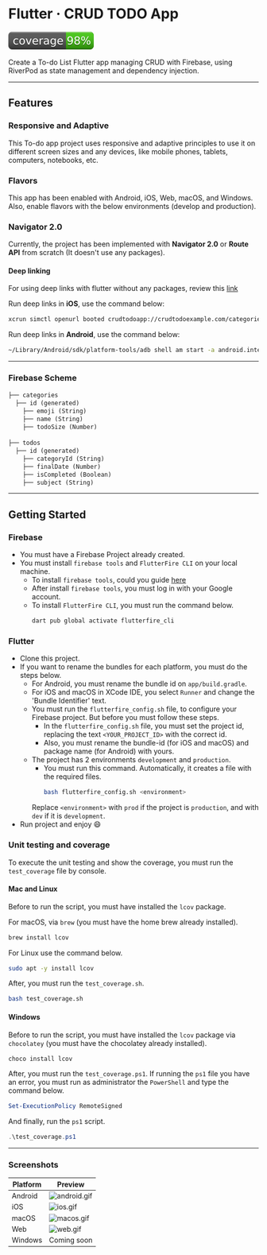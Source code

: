 # Flutter · CRUD TODO App

![Coverage](./coverage_badge.svg?sanitize=true)

Create a To-do List Flutter app managing CRUD with Firebase, using RiverPod as state management and dependency
injection.

------

## Features

### Responsive and Adaptive

This To-do app project uses responsive and adaptive principles to use it on different screen sizes and any devices, like
mobile phones, tablets, computers, notebooks, etc.

### Flavors

This app has been enabled with Android, iOS, Web, macOS, and Windows. Also, enable flavors with the below environments
(develop and production).

### Navigator 2.0

Currently, the project has been implemented with **Navigator 2.0** or **Route API** from scratch (It doesn't use any
packages).

#### Deep linking

For using deep links with flutter without any packages, review
this [link](https://flutter.dev/docs/development/ui/navigation/deep-linking)

Run deep links in **iOS**, use the command below:

```bash
xcrun simctl openurl booted crudtodoapp://crudtodoexample.com/categories/{categoryId}/todo/{todoId}
```

Run deep links in **Android**, use the command below:

```bash
~/Library/Android/sdk/platform-tools/adb shell am start -a android.intent.action.VIEW \ -c android.intent.category.BROWSABLE \ -d crudtodoapp://crudtodoexample.com/categories/{categoryId}/todo/{todoId}
```

------

### Firebase Scheme

    ├── categories
      ├── id (generated)
        ├── emoji (String)
        ├── name (String)
        ├── todoSize (Number)

    ├── todos
      ├── id (generated)
        ├── categoryId (String)
        ├── finalDate (Number)
        ├── isCompleted (Boolean)
        ├── subject (String)

------

## Getting Started

### Firebase

* You must have a Firebase Project already created.
* You must install ```firebase tools``` and ```FlutterFire CLI``` on your local machine.
    * To install ```firebase tools```, could you
      guide [here](https://firebase.google.com/docs/cli?authuser=0&hl=es#install_the_firebase_cli)
    * After install ```firebase tools```, you must log in with your Google account.
    * To install ```FlutterFire CLI```, you must run the command below.
      ```bash
      dart pub global activate flutterfire_cli
      ```

### Flutter

* Clone this project.
* If you want to rename the bundles for each platform, you must do the steps below.
    * For Android, you must rename the bundle id on ```app/build.gradle```.
    * For iOS and macOS in XCode IDE, you select ```Runner``` and change the 'Bundle Identifier' text.
    * You must run the ```flutterfire_config.sh``` file, to configure your Firebase project. But before you must follow
      these steps.
        * In the ```flutterfire_config.sh``` file, you must set the project id, replacing the text
          ```<YOUR_PROJECT_ID>``` with the correct id.
        * Also, you must rename the bundle-id (for iOS and macOS) and package name (for Android) with yours.
    * The project has 2 environments `development` and `production`.
        * You must run this command. Automatically, it creates a file with the required files.
          ```bash
          bash flutterfire_config.sh <environment>
          ```
      Replace `<environment>` with `prod` if the project is `production`, and with `dev` if it is `development`.
* Run project and enjoy :smile:

### Unit testing and coverage

To execute the unit testing and show the coverage, you must run the `test_coverage` file by console.

#### Mac and Linux

Before to run the script, you must have installed the `lcov` package.

For macOS, via `brew` (you must have the home brew already installed).

```bash
brew install lcov
```

For Linux use the command below.

```bash
sudo apt -y install lcov
```

After, you must run the `test_coverage.sh`.

```bash
bash test_coverage.sh
```

#### Windows

Before to run the script, you must have installed the `lcov` package via `chocolatey` (you must have the chocolatey
already installed).

```powershell
choco install lcov
```

After, you must run the `test_coverage.ps1`. If running the `ps1` file you have an error, you must run as administrator
the `PowerShell` and type the command below.

```powershell
Set-ExecutionPolicy RemoteSigned
```

And finally, run the `ps1` script.

```powershell
.\test_coverage.ps1
```

------

### Screenshots

| Platform | Preview                                               |
|----------|-------------------------------------------------------|
| Android  | ![android.gif](./assets/github_resources/android.gif) |
| iOS      | ![ios.gif](./assets/github_resources/ios.gif)         |
| macOS    | ![macos.gif](./assets/github_resources/macos.gif)     |
| Web      | ![web.gif](./assets/github_resources/web.gif)         |
| Windows  | Coming soon                                           |
